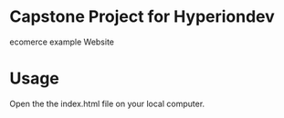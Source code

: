 # Capstone Project for Hyperiondev
ecomerce example Website 

# Usage
Open the the index.html file on your local computer.


